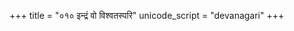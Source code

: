 +++
title = "०१० इन्द्रं वो विश्वतस्परि"
unicode_script = "devanagari"
+++

<div class="js_include" url="../../../../mantraH/indraH/Rk/indraM_vo_vishvataspari/"  newLevelForH1="2" includeTitle="false"> </div>  
